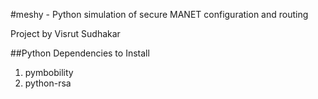 #meshy - Python simulation of secure MANET configuration and routing

Project by Visrut Sudhakar

##Python Dependencies to Install
1. pymbobility
2. python-rsa
